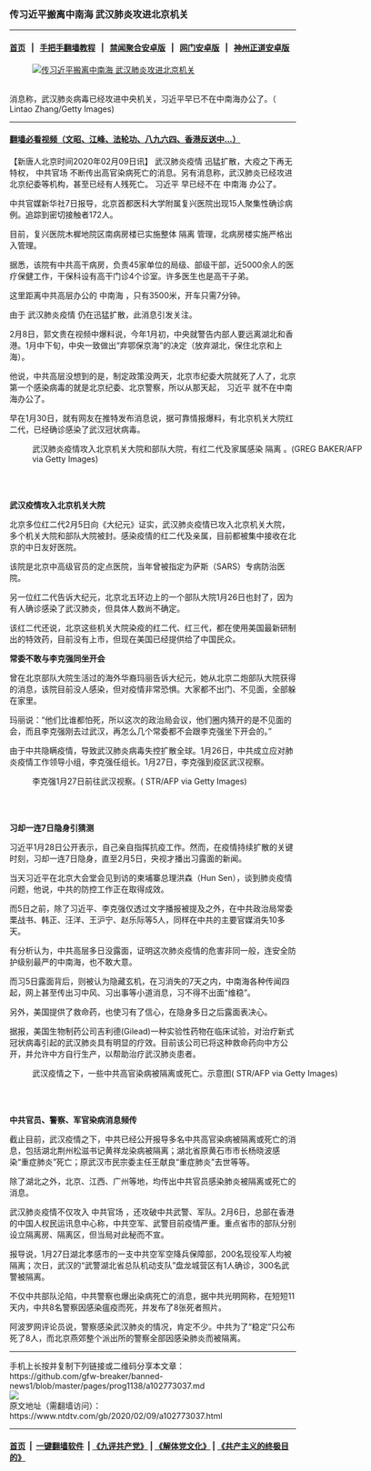 ### 传习近平搬离中南海 武汉肺炎攻进北京机关
------------------------

#### [首页](https://github.com/gfw-breaker/banned-news1/blob/master/README.md) &nbsp;&nbsp;|&nbsp;&nbsp; [手把手翻墙教程](https://github.com/gfw-breaker/guides/wiki) &nbsp;&nbsp;|&nbsp;&nbsp; [禁闻聚合安卓版](https://github.com/gfw-breaker/bn-android) &nbsp;&nbsp;|&nbsp;&nbsp; [网门安卓版](https://github.com/oGate2/oGate) &nbsp;&nbsp;|&nbsp;&nbsp; [神州正道安卓版](https://github.com/SzzdOgate/update) 



<div><div class="featured_image">
 <a href="https://i.ntdtv.com/assets/uploads/2020/02/p9159371a822991100.jpg" target="_blank">
  <figure>
   <img alt="传习近平搬离中南海 武汉肺炎攻进北京机关" src="https://i.ntdtv.com/assets/uploads/2020/02/p9159371a822991100-800x450.jpg"/>
  </figure><br/>
 </a>
 <span class="caption">
  消息称，武汉肺炎病毒已经攻进中央机关，习近平早已不在中南海办公了。（ Lintao Zhang/Getty Images)
 </span>
</div>
</div><hr/>

#### [翻墙必看视频（文昭、江峰、法轮功、八九六四、香港反送中...）](http://167.172.214.107/home.html)

<div><div class="post_content" itemprop="articleBody">
 <p>
  【新唐人北京时间2020年02月09日讯】
  <ok href="https://www.ntdtv.com/gb/442749.htm">
   武汉肺炎疫情
  </ok>
  迅猛扩散，大疫之下再无特权，
  <ok href="https://www.ntdtv.com/gb/中共官场.htm">
   中共官场
  </ok>
  不断传出高官染病死亡的消息。另有消息称，武汉肺炎已经攻进北京纪委等机构，甚至已经有人残死亡。
  <ok href="https://www.ntdtv.com/gb/习近平.htm">
   习近平
  </ok>
  早已经不在
  <ok href="https://www.ntdtv.com/gb/中南海.htm">
   中南海
  </ok>
  办公了。
 </p>
 <p>
  中共官媒新华社7日报导，北京首都医科大学附属复兴医院出现15人聚集性确诊病例。追踪到密切接触者172人。
 </p>
 <p>
  目前，复兴医院木樨地院区南病房楼已实施整体
  <ok href="https://www.ntdtv.com/gb/隔离.htm">
   隔离
  </ok>
  管理，北病房楼实施严格出入管理。
 </p>
 <p>
  据悉，该院有中共高干病房，负责45家单位的局级、部级干部，近5000余人的医疗保健工作，干保科设有高干门诊4个诊室。许多医生也是高干子弟。
 </p>
 <p>
  这里距离中共高层办公的
  <ok href="https://www.ntdtv.com/gb/中南海.htm">
   中南海
  </ok>
  ，只有3500米，开车只需7分钟。
 </p>
 <p>
  由于
  <ok href="https://www.ntdtv.com/gb/442749.htm">
   武汉肺炎疫情
  </ok>
  仍在迅猛扩散，此消息引发关注。
 </p>
 <p>
  2月8日，郭文贵在视频中爆料说，今年1月初，中央就警告内部人要远离湖北和香港。1月中下旬，中央一致做出“弃鄂保京海”的决定（放弃湖北，保住北京和上海）。
 </p>
 <p>
  他说，中共高层没想到的是，制定政策没两天，北京市纪委大院就死了人了，北京第一个感染病毒的就是北京纪委、北京警察，所以从那天起，
  <ok href="https://www.ntdtv.com/gb/习近平.htm">
   习近平
  </ok>
  就不在中南海办公了。
 </p>
 <p>
  早在1月30日，就有网友在推特发布消息说，据可靠情报爆料，有北京机关大院红二代，已经确诊感染了武汉冠状病毒。
 </p>
 <figure class="wp-caption alignnone" id="attachment_102770498" style="width: 600px">
  <ok href="https://i.ntdtv.com/assets/uploads/2020/02/GettyImages-1198714958.jpg">
   <img alt="" class="size-medium wp-image-102770498" src="https://i.ntdtv.com/assets/uploads/2020/02/GettyImages-1198714958-600x338.jpg"/>
  </ok>
  <br/><figcaption class="wp-caption-text">
   武汉肺炎疫情攻入北京机关大院和部队大院，有红二代及家属感染
   <ok href="https://www.ntdtv.com/gb/隔离.htm">
    隔离
   </ok>
   。(GREG BAKER/AFP via Getty Images)
  </figcaption><br/>
 </figure><br/>
 <p>
  <strong>
   武汉疫情攻入北京机关大院
  </strong>
 </p>
 <p>
  北京多位红二代2月5日向《大纪元》证实，武汉肺炎疫情已攻入北京机关大院，多个机关大院和部队大院被封。感染疫情的红二代及亲属，目前都被集中接收在北京的中日友好医院。
 </p>
 <p>
  该院是北京中高级官员的定点医院，当年曾被指定为萨斯（SARS）专病防治医院。
 </p>
 <p>
  另一位红二代告诉大纪元，北京北五环边上的一个部队大院1月26日也封了，因为有人确诊感染了武汉肺炎，但具体人数尚不确定。
 </p>
 <p>
  该红二代还说，北京这些机关大院染疫的红二代、红三代，都在使用美国最新研制出的特效药，目前没有上市，但现在美国已经提供给了中国民众。
 </p>
 <p>
  <strong>
   常委不敢与李克强同坐开会
  </strong>
 </p>
 <p>
  曾在北京部队大院生活过的海外华裔玛丽告诉大纪元，她从北京二炮部队大院获得的消息，该院目前没人感染，但对疫情非常恐惧。大家都不出门、不见面，全部躲在家里。
 </p>
 <p>
  玛丽说：“他们比谁都怕死，所以这次的政治局会议，他们圈内猜开的是不见面的会，而且李克强刚去过武汉，再怎么几个常委都不会跟李克强坐下开会的。”
 </p>
 <p>
  由于中共隐瞒疫情，导致武汉肺炎病毒失控扩散全球。1月26日，中共成立应对肺炎疫情工作领导小组，李克强任组长。1月27日，李克强到疫区武汉视察。
 </p>
 <figure class="wp-caption alignnone" id="attachment_102762769" style="width: 600px">
  <ok href="https://i.ntdtv.com/assets/uploads/2020/01/GettyImages-1196683990.jpg">
   <img alt="" class="size-medium wp-image-102762769" src="https://i.ntdtv.com/assets/uploads/2020/01/GettyImages-1196683990-600x338.jpg"/>
  </ok>
  <br/><figcaption class="wp-caption-text">
   李克强1月27日前往武汉视察。( STR/AFP via Getty Images)
  </figcaption><br/>
 </figure><br/>
 <p>
  <strong>
   习却一连7日隐身引猜测
  </strong>
 </p>
 <p>
  习近平1月28日公开表示，自己亲自指挥抗疫工作。然而，在疫情持续扩散的关键时刻，习却一连7日隐身，直至2月5日，央视才播出习露面的新闻。
 </p>
 <p>
  当天习近平在北京大会堂会见到访的柬埔寨总理洪森（Hun Sen），谈到肺炎疫情问题，他说，中共的防控工作正在取得成效。
 </p>
 <p>
  而5日之前，除了习近平、李克强仅透过文字播报被提及之外，在中共政治局常委栗战书、韩正、汪洋、王沪宁、赵乐际等5人，同样在中共的主要官媒消失10多天。
 </p>
 <p>
  有分析认为，中共高层多日没露面，证明这次肺炎疫情的危害非同一般，连安全防护级别最严的中南海，也不敢大意。
 </p>
 <p>
  而习5日露面背后，则被认为隐藏玄机，在习消失的7天之内，中南海各种传闻四起，网上甚至传出习中风、习出事等小道消息，习不得不出面“维稳”。
 </p>
 <p>
  另外，美国提供了救命药，也使习有了信心，在隐身多日之后露面表决心。
 </p>
 <p>
  据报，美国生物制药公司吉利德(Gilead)一种实验性药物在临床试验，对治疗新式冠状病毒引起的武汉肺炎具有明显的疗效。目前该公司已将这种救命药向中方公开，并允许中方自行生产，以帮助治疗武汉肺炎患者。
 </p>
 <figure class="wp-caption alignnone" id="attachment_102770593" style="width: 600px">
  <ok href="https://i.ntdtv.com/assets/uploads/2020/02/GettyImages-1198473034-2.jpg">
   <img alt="" class="size-medium wp-image-102770593" src="https://i.ntdtv.com/assets/uploads/2020/02/GettyImages-1198473034-2-600x338.jpg"/>
  </ok>
  <br/><figcaption class="wp-caption-text">
   武汉疫情之下，一些中共高官染病被隔离或死亡。示意图( STR/AFP via Getty Images)
  </figcaption><br/>
 </figure><br/>
 <p>
  <strong>
   中共官员、警察、军官染病消息频传
  </strong>
 </p>
 <p>
  截止目前，武汉疫情之下，中共已经公开报导多名中共高官染病被隔离或死亡的消息，包括湖北荆州松滋书记黄祥龙染病被隔离；湖北省原黄石市市长杨晓波感染“重症肺炎”死亡；原武汉市民宗委主任王献良“重症肺炎”去世等等。
 </p>
 <p>
  除了湖北之外，北京、江西、广州等地，均传出中共官员感染肺炎被隔离或死亡的消息。
 </p>
 <p>
  武汉肺炎疫情不仅攻入
  <ok href="https://www.ntdtv.com/gb/中共官场.htm">
   中共官场
  </ok>
  ，还攻破中共武警、军队。2月6日，总部在香港的中国人权民运讯息中心称，中共空军、武警目前疫情严重。重点省市的部队分别设立隔离房、隔离区，但当局对此秘而不宣。
 </p>
 <p>
  报导说，1月27日湖北孝感市的一支中共空军空降兵保障部，200名现役军人均被隔离；次日，武汉的“武警湖北省总队机动支队”盘龙城营区有1人确诊，300名武警被隔离。
 </p>
 <p>
  不仅中共部队沦陷，中共警察也爆出染病死亡的消息，据中共光明网称，在短短11天内，中共8名警察因感染瘟疫而死，并发布了8张死者照片。
 </p>
 <p>
  阿波罗网评论员说，警察感染武汉肺炎的情况，肯定不少。中共为了“稳定”只公布死了8人，而北京燕郊整个派出所的警察全部因感染肺炎而被隔离。
 </p>
</div></div>
<hr/>
手机上长按并复制下列链接或二维码分享本文章：<br/>
https://github.com/gfw-breaker/banned-news1/blob/master/pages/prog1138/a102773037.md <br/>
<a href='https://github.com/gfw-breaker/banned-news1/blob/master/pages/prog1138/a102773037.md'><img src='https://github.com/gfw-breaker/banned-news1/blob/master/pages/prog1138/a102773037.md.png'/></a> <br/>
原文地址（需翻墙访问）：https://www.ntdtv.com/gb/2020/02/09/a102773037.html


------------------------
#### [首页](https://github.com/gfw-breaker/banned-news1/blob/master/README.md) &nbsp;|&nbsp; [一键翻墙软件](https://github.com/gfw-breaker/nogfw/blob/master/README.md) &nbsp;| [《九评共产党》](https://github.com/gfw-breaker/9ping.md/blob/master/README.md#九评之一评共产党是什么) | [《解体党文化》](https://github.com/gfw-breaker/jtdwh.md/blob/master/README.md) | [《共产主义的终极目的》](https://github.com/gfw-breaker/gczydzjmd.md/blob/master/README.md)


<img src='http://gfw-breaker.win/banned-news/pages/prog1138/a102773037.md' width='0px' height='0px'/>